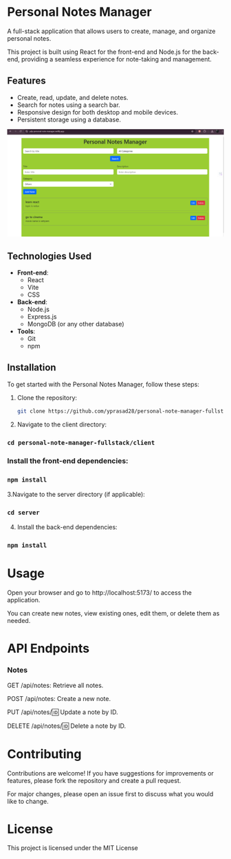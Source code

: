 
# Personal Notes Manager

A full-stack application that allows users to create, manage, and organize personal notes. 

This project is built using React for the front-end and Node.js for the back-end, providing a seamless experience for note-taking and management.



## Features

- Create, read, update, and delete notes.
- Search for notes using a search bar.
- Responsive design for both desktop and mobile devices.
- Persistent storage using a database.

 ![image alt](https://github.com/yprasad28/personal-note-manager-fullstack/blob/ae90e962c4773f964dde00bce09f342c968d60cf/Screenshot%202024-11-23%20171512.png)

## Technologies Used

- **Front-end**: 
  - React
  - Vite
  - CSS
- **Back-end**: 
  - Node.js
  - Express.js
  - MongoDB (or any other database)
- **Tools**:
  - Git
  - npm

## Installation

To get started with the Personal Notes Manager, follow these steps:

1. Clone the repository:
   ```bash
   git clone https://github.com/yprasad28/personal-note-manager-fullstack.git


2. Navigate to the client directory:



### `cd personal-note-manager-fullstack/client`


### Install the front-end dependencies:



### `npm install`


3.Navigate to the server directory (if applicable):




### `cd server`


4. Install the back-end dependencies:



### `npm install`


# Usage

Open your browser and go to http://localhost:5173/ to access the application.

You can create new notes, view existing ones, edit them, or delete them as needed.


# API Endpoints

### Notes

GET /api/notes: Retrieve all notes.

POST /api/notes: Create a new note.

PUT /api/notes/:id: Update a note by ID.

DELETE /api/notes/:id: Delete a note by ID.

# Contributing

Contributions are welcome! If you have suggestions for improvements or features, please fork the repository and create a pull request. 

For major changes, please open an issue first to discuss what you would like to change.

# License
This project is licensed under the MIT License
